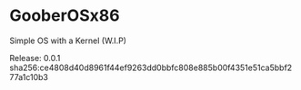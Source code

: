 # GooberOSx86
Simple OS with a Kernel (W.I.P)


Release: 0.0.1
sha256:ce4808d40d8961f44ef9263dd0bbfc808e885b00f4351e51ca5bbf277a1c10b3
